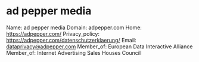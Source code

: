 
# ad pepper media

Name: ad pepper media
Domain: adpepper.com
Home: https://adpepper.com/
Privacy_policy: https://adpepper.com/datenschutzerklaerung/
Email: dataprivacy@adpepper.com
Member_of: European Data Interactive Alliance
Member_of: Internet Advertising Sales Houses Council
